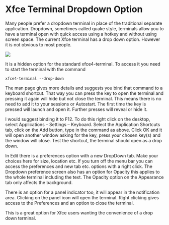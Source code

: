 # Xfce Terminal Dropdown Option

Many people prefer a dropdown terminal in place of the traditional separate application. Dropdown, sometimes called quake style, terminals allow you to have a terminal open with quick access using a hotkey and without using screen space. The current Xfce terminal has a drop down option. However it is not obvious to most people.

![](https://github.com/kororaproject/kp-documentation/wiki/img/Xfce4-Terminal.png)

It is a hidden option for the standard xfce4-terminal. To access it you need to start the terminal with the command

```
xfce4-terminal --drop-down
```

The man page gives more details and suggests you bind that command to a keyboard shortcut. That way you can press the key to open the terminal and pressing it again will hide but not close the terminal. This means there is no need to add it to your sessions or Autostart. The first time the key is pressed will launch and open it. Further presses will reveal or hide it.

I would suggest binding it to F12. To do this right click on the desktop, select Applications – Settings – Keyboard. Select the Application Shortcuts tab, click on the Add button, type in the command as above. Click OK and it will open another window asking for the key, press your chosen key(s) and the window will close. Test the shortcut, the terminal should open as a drop down.

In Edit there is a preferences option with a new DropDown tab. Make your choices here for size, location etc. If you turn off the menu bar you can access the preferences and new tab etc. options with a right click. The Dropdown preference screen also has an option for Opacity this applies to the whole terminal including the text. The Opacity option on the Appearance tab only affects the background.

There is an option for a panel indicator too, it will appear in the notification area. Clicking on the panel icon will open the terminal. Right clicking gives access to the Preferences and an option to close the terminal.

This is a great option for Xfce users wanting the convenience of a drop down terminal.
